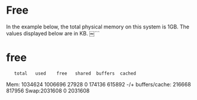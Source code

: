 # Free

In the example below, the total physical memory on this system is 1GB. The values displayed below are in KB.
￼```
# free
       total   used    free   shared  buffers  cached
Mem: 1034624   1006696 27928  0       174136   615892
-/+ buffers/cache:     216668      817956
Swap:2031608       0    2031608
```